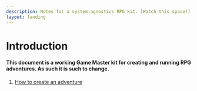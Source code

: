 ```yaml
---
description: Notes for a system-agnostics RPG kit. [Watch this space!]
layout: landing
---
```


# Introduction

#### This document is a working Game Master kit for creating and running RPG adventures. As such it is such to change.

1. [How to create an adventure](creating-an-rpg-adventure.md)

###
